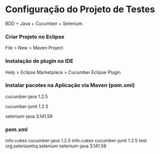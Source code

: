 <h1>Configuração do Projeto de Testes</h1>
BDD + Java + Cucumber + Selenium.

<h3>Criar Projeto no Eclipse</h3>
File > New > Maven Project

<h3>Instalação de plugin na IDE</h3>
Help > Eclipse Marketplace > Cucumber Eclipse Plugin

<h3>Instalar pacotes na Aplicação via Maven (pom.xml)</h3>

cucumber-java 1.2.5

cucumber-junit 1.2.5

selenium-java 3.141.59

<h3>pom.xml</h3>
<dependencies>
	<dependency>
		<groupId>info.cukes</groupId>
		<artifactId>cucumber-java</artifactId>
		<version>1.2.5</version>
	</dependency>
	<dependency>
		<groupId>info.cukes</groupId>
		<artifactId>cucumber-junit</artifactId>
		<version>1.2.5</version>
		<scope>test</scope>
	</dependency>
	<dependency>
		<groupId>org.seleniumhq.selenium</groupId>
		<artifactId>selenium-java</artifactId>
		<version>3.141.59</version>
	</dependency>
</dependencies>
